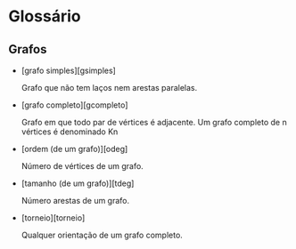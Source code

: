 # Glossário

## Grafos

* [grafo simples][gsimples]

  Grafo que não tem laços nem arestas paralelas.

* [grafo completo][gcompleto]

  Grafo em que todo par de vértices é adjacente. Um grafo completo de n vértices é denominado Kn

* [ordem (de um grafo)][odeg]

  Número de vértices de um grafo.
 
* [tamanho (de um grafo)][tdeg]
  
  Número arestas de um grafo.
  
* [torneio][torneio]
  
  Qualquer orientação de um grafo completo.

